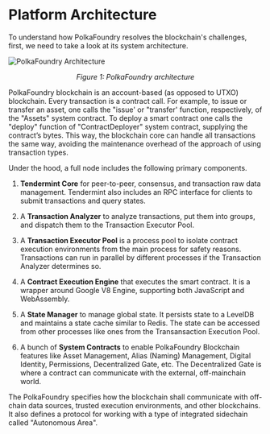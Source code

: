 # Platform Architecture

To understand how PolkaFoundry resolves the blockchain's challenges, first, we need to take a look at its system architecture.

![PolkaFoundry Architecture](./architect.png)

<center><i>Figure 1: PolkaFoundry architecture</i></center>


PolkaFoundry blockchain is an account-based (as opposed to UTXO) blockchain. Every transaction is a contract call. For example, to issue or transfer an asset, one calls the "issue' or "transfer' function, respectively, of the "Assets" system contract. To deploy a smart contract one calls the "deploy" function of "ContractDeployer" system contract, supplying the contract’s bytes. This way, the blockchain core can handle all transactions the same way, avoiding the maintenance overhead of the approach of using transaction types.

Under the hood, a full node includes the following primary components.

1. **Tendermint Core** for peer-to-peer, consensus, and transaction raw data management. Tendermint also includes an RPC interface for clients to submit transactions and query states.

2. A **Transaction Analyzer** to analyze transactions, put them into groups, and dispatch them to the Transaction Executor Pool.

3. A **Transaction Executor Pool** is a process pool to isolate contract execution environments from the main process for safety reasons. Transactions can run in parallel by different processes if the Transaction Analyzer determines so.

4. A **Contract Execution Engine** that executes the smart contract. It is a wrapper around Google V8 Engine, supporting both JavaScript and WebAssembly.

5. A **State Manager** to manage global state. It persists state to a LevelDB and maintains a state cache similar to Redis. The state can be accessed from other processes like ones from the Transansaction Execution Pool.

6. A bunch of **System Contracts** to enable PolkaFoundry Blockchain features like Asset Management, Alias (Naming) Management, Digital Identity, Permissions, Decentralized Gate, etc. The Decentralized Gate is where a contract can communicate with the external, off-mainchain world.

The PolkaFoundry specifies how the blockchain shall communicate with off-chain data sources, trusted execution environments, and other blockchains. It also defines a protocol for working with a type of integrated sidechain called "Autonomous Area".
